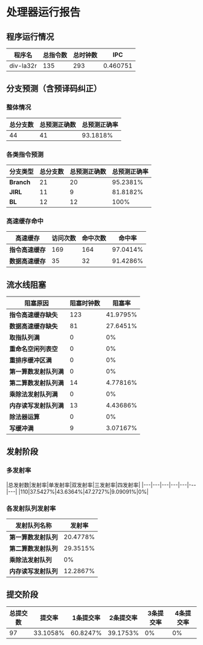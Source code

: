 # 处理器运行报告
## 程序运行情况
|程序名|总指令数|总时钟数|IPC|
|---|---|---|---|
|div-la32r|135|293|0.460751|

## 分支预测（含预译码纠正）
### 整体情况
|总分支数|总预测正确数|总预测正确率|
|---|---|---|
|44|41|93.1818%|

### 各类指令预测
|分支类型|总分支数|总预测正确数|总预测正确率|
|---|---|---|---|
|**Branch**| 21 | 20 | 95.2381%|
|**JIRL**| 11 | 9 | 81.8182%|
|**BL**| 12 | 12 | 100%|

### 高速缓存命中
|高速缓存|访问次数|命中次数|命中率|
|---|---|---|---|
|**指令高速缓存**| 169 | 164 | 97.0414%|
|**数据高速缓存**| 35 | 32 | 91.4286%|
## 流水线阻塞
|阻塞原因|阻塞时钟数|阻塞率|
|---|---|---|
|**指令高速缓存缺失**| 123 | 41.9795%|
|**数据高速缓存缺失**| 81 | 27.6451%|
|**取指队列满**| 0 | 0%|
|**重命名空闲列表空**|0 | 0%|
|**重排序缓冲区满**|0 | 0%|
|**第一算数发射队列满**|0 | 0%|
|**第二算数发射队列满**|14 | 4.77816%|
|**乘除法发射队列满**|0 | 0%|
|**内存读写发射队列满**|13 | 4.43686%|
|**除法器运算**|0 | 0%|
|**写缓冲满**|9 | 3.07167%|

## 发射阶段
### 多发射率
|总发射数|发射率|单发射率|双发射率|三发射率|四发射率|
|---|---|---|---|---|---|---|
|110|37.5427%|43.6364%|47.2727%|9.09091%|0%|

### 各发射队列发射率
|发射队列名称|发射率|
|---|---|
|**第一算数发射队列**|20.4778%|
|**第二算数发射队列**|29.3515%|
|**乘除法发射队列**|0%|
|**内存读写发射队列**|12.2867%|

## 提交阶段
|总提交数|提交率|1条提交率|2条提交率|3条提交率|4条提交率|
|---|---|---|---|---|---|
|97|33.1058%|60.8247%|39.1753%|0%|0%|
